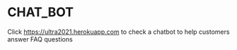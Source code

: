 # CHAT_BOT
Click
https://ultra2021.herokuapp.com
to check a chatbot to help customers answer FAQ questions
